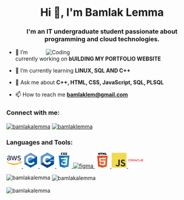 <h1 align="center">Hi 👋, I'm Bamlak Lemma</h1>
<h3 align="center">I'm an IT undergraduate student passionate about programming and cloud technologies.</h3>
<img align="right" alt="Coding" width="400" src="https://i.pinimg.com/564x/d8/2c/87/d82c87ba8123334b3f76040fd54903fe.jpg">



- 🔭 I’m currently working on **bUILDING MY PORTFOLIO WEBSITE**

- 🌱 I’m currently learning **LINUX, SQL AND C++**

- 💬 Ask me about **C++, HTML, CSS, JavaScript, SQL, PLSQL**

- 📫 How to reach me **bamlaklem@gmail.com**

<h3 align="left">Connect with me:</h3>
<p align="left">
<a href="https://linkedin.com/in/bamlakalemma" target="blank"><img align="center" src="https://raw.githubusercontent.com/rahuldkjain/github-profile-readme-generator/master/src/images/icons/Social/linked-in-alt.svg" alt="bamlakalemma" height="30" width="40" /></a>
<a href="https://instagram.com/bamlaklemma" target="blank"><img align="center" src="https://raw.githubusercontent.com/rahuldkjain/github-profile-readme-generator/master/src/images/icons/Social/instagram.svg" alt="bamlaklemma" height="30" width="40" /></a>
</p>

<h3 align="left">Languages and Tools:</h3>
<p align="left"> <a href="https://aws.amazon.com" target="_blank" rel="noreferrer"> <img src="https://raw.githubusercontent.com/devicons/devicon/master/icons/amazonwebservices/amazonwebservices-original-wordmark.svg" alt="aws" width="40" height="40"/> </a> <a href="https://www.cprogramming.com/" target="_blank" rel="noreferrer"> <img src="https://raw.githubusercontent.com/devicons/devicon/master/icons/c/c-original.svg" alt="c" width="40" height="40"/> </a> <a href="https://www.w3schools.com/cpp/" target="_blank" rel="noreferrer"> <img src="https://raw.githubusercontent.com/devicons/devicon/master/icons/cplusplus/cplusplus-original.svg" alt="cplusplus" width="40" height="40"/> </a> <a href="https://www.w3schools.com/css/" target="_blank" rel="noreferrer"> <img src="https://raw.githubusercontent.com/devicons/devicon/master/icons/css3/css3-original-wordmark.svg" alt="css3" width="40" height="40"/> </a> <a href="https://www.figma.com/" target="_blank" rel="noreferrer"> <img src="https://www.vectorlogo.zone/logos/figma/figma-icon.svg" alt="figma" width="40" height="40"/> </a> <a href="https://www.w3.org/html/" target="_blank" rel="noreferrer"> <img src="https://raw.githubusercontent.com/devicons/devicon/master/icons/html5/html5-original-wordmark.svg" alt="html5" width="40" height="40"/> </a> <a href="https://developer.mozilla.org/en-US/docs/Web/JavaScript" target="_blank" rel="noreferrer"> <img src="https://raw.githubusercontent.com/devicons/devicon/master/icons/javascript/javascript-original.svg" alt="javascript" width="40" height="40"/> </a> <a href="https://www.oracle.com/" target="_blank" rel="noreferrer"> <img src="https://raw.githubusercontent.com/devicons/devicon/master/icons/oracle/oracle-original.svg" alt="oracle" width="40" height="40"/> </a> </p>

<p><img align="left" src="https://github-readme-stats.vercel.app/api/top-langs?username=bamlakalemma&show_icons=true&locale=en&layout=compact" alt="bamlakalemma" /></p>

<p>&nbsp;<img align="center" src="https://github-readme-stats.vercel.app/api?username=bamlakalemma&show_icons=true&locale=en" alt="bamlakalemma" /></p>

<p><img align="center" src="https://github-readme-streak-stats.herokuapp.com/?user=bamlakalemma&" alt="bamlakalemma" /></p>


